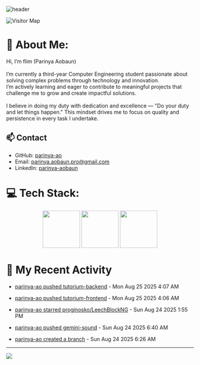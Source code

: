 ![header](https://capsule-render.vercel.app/api?type=waving&color=gradient&height=180&section=header&text=Parinya-Aobun&fontSize=32&animation=fadeIn)

![Visitor Map](https://komarev.com/ghpvc/?username=parinya-ao&color=green&style=for-the-badge&label=PROFILE+VIEWS&abbreviated=true)

# 💫 About Me:
Hi, I’m flim (Parinya Aobaun)<br><br>I’m currently a third-year Computer Engineering student passionate about solving complex problems through technology and innovation.  <br>I’m actively learning and eager to contribute to meaningful projects that challenge me to grow and create impactful solutions.<br><br>I believe in doing my duty with dedication and excellence — "Do your duty and let things happen." This mindset drives me to focus on quality and persistence in every task I undertake.<br>
## 📫 Contact
- GitHub: [parinya-ao](https://github.com/parinya-ao)
- Email: parinya.aobaun.pro@gmail.com
- LinkedIn: [parinya-aobaun](https://th.linkedin.com/in/parinya-aobaun)


# 💻 Tech Stack:
<div align="center">
  <img src="https://skillicons.dev/icons?i=python" width="100" height="100"/>
  <img src="https://skillicons.dev/icons?i=rust" width="100" height="100"/>
  <img src="https://skillicons.dev/icons?i=ts" width="100" height="100"/>
</div>


# 📰 My Recent Activity
<!-- BLOG-POST-LIST:START -->

* <a href="https://github.com/parinya-ao/tutorium-backend/compare/34f42be5b2...44e1fb4263" target="_blank">parinya-ao pushed tutorium-backend</a> - Mon Aug 25 2025 4:07 AM



* <a href="https://github.com/parinya-ao/tutorium-frontend/compare/cb77f86de0...bf67bbf9ac" target="_blank">parinya-ao pushed tutorium-frontend</a> - Mon Aug 25 2025 4:06 AM



* <a href="/proginosko/LeechBlockNG" target="_blank">parinya-ao starred proginosko/LeechBlockNG</a> - Sun Aug 24 2025 1:55 PM



* <a href="https://github.com/parinya-ao/gemini-sound/compare/b8bb7d6943...23f69c9339" target="_blank">parinya-ao pushed gemini-sound</a> - Sun Aug 24 2025 6:40 AM



* <a href="https://github.com/parinya-ao/gemini-sound/compare/0000000000...b8bb7d6943" target="_blank">parinya-ao created a branch</a> - Sun Aug 24 2025 6:26 AM

<!-- BLOG-POST-LIST:END -->

---
[![](https://visitcount.itsvg.in/api?id=parinya-ao&icon=0&color=0)](https://visitcount.itsvg.in)
